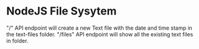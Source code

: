 # NodeJS File Sysytem
"/" API endpoint will create a new Text file with the date and time stamp in the text-files folder.
"/files" API endpoint will show all the existing text files in folder.
